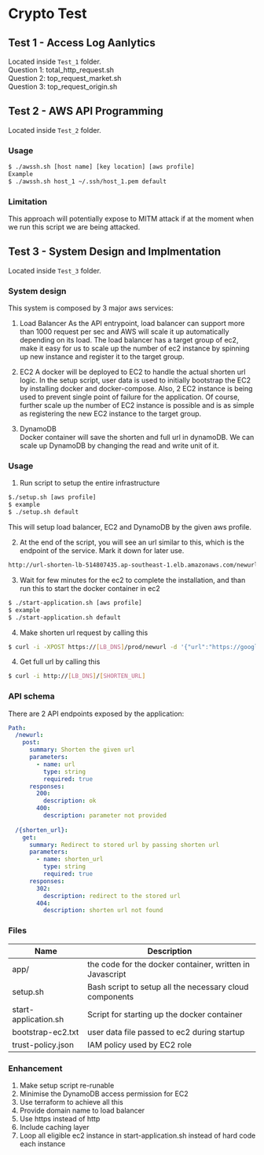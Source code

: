# Crypto Test 
## Test 1 - Access Log Aanlytics 
Located inside `Test_1` folder.  
Question 1: total_http_request.sh  
Question 2: top_request_market.sh  
Question 3: top_request_origin.sh  

## Test 2 - AWS API Programming 
Located inside `Test_2` folder.  

### Usage
```bash
$ ./awssh.sh [host name] [key location] [aws profile]
Example
$ ./awssh.sh host_1 ~/.ssh/host_1.pem default
```

### Limitation
This approach will potentially expose to MITM attack if at the moment when we run this script we are being attacked. 

## Test 3 - System Design and Implmentation 
Located inside `Test_3` folder.   

### System design 
This system is composed by 3 major aws services:  

1. Load Balancer
As the API entrypoint, load balancer can support more than 1000 request per sec and AWS will scale it up automatically depending on its load. 
The load balancer has a target group of ec2, make it easy for us to scale up the number of ec2 instance by spinning up new instance and register it to the target group. 

2. EC2 
A docker will be deployed to EC2 to handle the actual shorten url logic. In the setup script, user data is used to initially bootstrap the EC2 by installing docker and docker-compose. Also, 2 EC2 instance is being used to prevent single point of failure for the application. Of course, further scale up the number of EC2 instance is possible and is as simple as registering the new EC2 instance to the target group. 

3. DynamoDB  
Docker container will save the shorten and full url in dynamoDB. We can scale up DynamoDB by changing the read and write unit of it. 

### Usage
1. Run script to setup the entire infrastructure
``` bash
$./setup.sh [aws profile]
$ example
$ ./setup.sh default
```
This will setup load balancer, EC2 and DynamoDB by the given aws profile. 

2. At the end of the script, you will see an url similar to this, which is the endpoint of the service. Mark it down for later use.
```bash
http://url-shorten-lb-514807435.ap-southeast-1.elb.amazonaws.com/newurl
```

3. Wait for few minutes for the ec2 to complete the installation, and than run this to start the docker container in ec2
```bash
$ ./start-application.sh [aws profile]
$ example
$ ./start-application.sh default
```

4. Make shorten url request by calling this
```bash
$ curl -i -XPOST https://[LB_DNS]/prod/newurl -d '{"url":"https://google.com"}' -H 'Content-Type: application/json'
```

4. Get full url by calling this
```bash
$ curl -i http://[LB_DNS]/[SHORTEN_URL]
```

### API schema
There are 2 API endpoints exposed by the application:  
```yaml
Path:  
  /newurl:  
    post:  
      summary: Shorten the given url
      parameters: 
        - name: url
          type: string
          required: true
      responses:
        200:
          description: ok
        400:
          description: parameter not provided
    
  /{shorten_url}:
    get:
      summary: Redirect to stored url by passing shorten url
      parameters:
        - name: shorten_url
          type: string
          required: true
      responses:
        302:
          description: redirect to the stored url
        404:
          description: shorten url not found
```

### Files
| Name      | Description |  
| --------- | ----------- |  
| app/      | the code for the docker container, written in Javascript |
| setup.sh  | Bash script to setup all the necessary cloud components |
| start-application.sh  | Script for starting up the docker container |
| bootstrap-ec2.txt  | user data file passed to ec2 during startup |
| trust-policy.json | IAM policy used by EC2 role |


### Enhancement
1. Make setup script re-runable 
2. Minimise the DynamoDB access permission for EC2
3. Use terraform to achieve all this
4. Provide domain name to load balancer
5. Use https instead of http
6. Include caching layer
7. Loop all eligible ec2 instance in start-application.sh instead of hard code each instance










